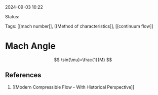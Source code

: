 2024-09-03 10:22

Status: 

Tags: [[mach number]], [[Method of characteristics]], [[continuum flow]]

# Mach Angle

$$
\sin{\mu}=\frac{1}{M}
$$

## References
1. [[Modern Compressible Flow - With Historical Perspective]]